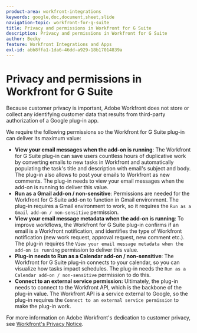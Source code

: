 ```yaml
---
product-area: workfront-integrations
keywords: google,doc,document,sheet,slide
navigation-topic: workfront-for-g-suite
title: Privacy and permissions in Workfront for G Suite
description: Privacy and permissions in Workfront for G Suite
author: Becky
feature: Workfront Integrations and Apps
exl-id: abb8ffa1-1da6-46dd-a929-18b17014839a
---
```

# Privacy and permissions in Workfront for G Suite

Because customer privacy is important, Adobe Workfront does not store or collect any identifying customer data that results from third-party authorization of a Google plug-in app.

We require the following permissions so the Workfront for G Suite plug-in can deliver its maximum value:

* **View your email messages when the add-on is running**: The Workfront for G Suite plug-in can save users countless hours of duplicative work by converting emails to new tasks in Workfront and automatically populating the task's title and description with email's subject and body. The plug-in also allows to post your emails to Workfront as new comments. The plug-in needs to view your email messages when the add-on is running to deliver this value.
* **Run as a Gmail add-on / non-sensitive**: Permissions are needed for the Workfront for G Suite add-on to function in Gmail environment. The plug-in requires a Gmail environment to work, so it requires the `Run as a Gmail add-on / non-sensitive` permission.
* **View your email message metadata when the add-on is running**: To improve workflows, the Workfront for G Suite plug-in confirms if an email is a Workfront notification, and identifies the type of Workfront notification (new work request, approval request, new comment etc.). The plug-in requires the `View your email message metadata when the add-on is running` permission to deliver this value.
* **Plug-in needs to Run as a Calendar add-on / non-sensitive**: The Workfront for G Suite plug-in connects to your calendar, so you can visualize how tasks impact schedules. The plug-in needs the `Run as a Calendar add-on / non-sensitive` permission to do this.
* **Connect to an external service permission:** Ultimately, the plug-in needs to connect to the Workfront API, which is the backbone of the plug-in value. The Workfront API is a service external to Google, so the plug-in requires the `Connect to an external service permission` to make the plug-in work.

For more information on Adobe Workfront's dedication to customer privacy, see [Workfront's Privacy Notice](https://www.adobe.com/content/dam/cc/en/legal/terms/enterprise/pdfs/Privacy-Notice-and-Privacy-Shield-Statement-Adobe-Workfront.pdf).
